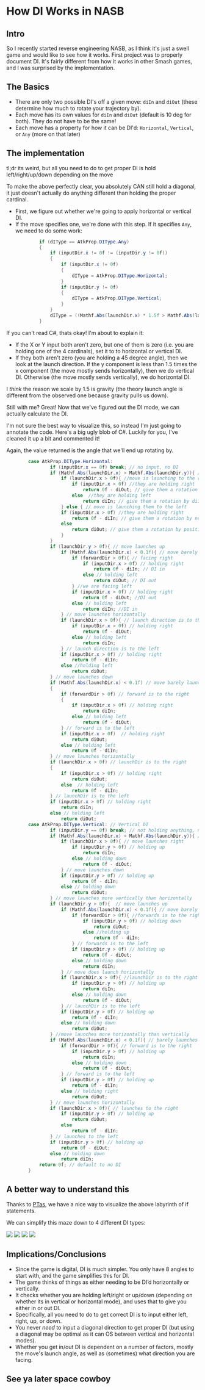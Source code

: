 # How DI Works in NASB

## Intro

So I recently started reverse engineering NASB, as I think it's just a swell game and would like to see how it works.
First project was to properly document DI. It's fairly different from how it works in other Smash games, and I was surprised by the implementation.

## The Basics

* There are only two possible DI's off a given move: `diIn` and `diOut` (these determine how much to rotate your trajectory by). 
* Each move has its own values for `diIn` and `diOut` (default is 10 deg for both). They do not have to be the same!
* Each move has a property for how it can be DI'd: `Horizontal`, `Vertical`, or `Any` (more on that later)

## The implementation

tl;dr its weird, but all you need to do to get proper DI is hold left/right/up/down depending on the move

To make the above perfectly clear, you absolutely CAN still hold a diagonal, it just doesn't actually do anything different than holding the proper cardinal.


* First, we figure out whether we're going to apply horizontal or vertical DI.
* If the move specifies one, we're done with this step. If it specifies `Any`, we need to do some work:

```C#
			if (dIType == AtkProp.DIType.Any)
			{
				if (inputDir.x != 0f != (inputDir.y != 0f))
				{
					if (inputDir.x != 0f)
					{
						dIType = AtkProp.DIType.Horizontal;
					}
					if (inputDir.y != 0f)
					{
						dIType = AtkProp.DIType.Vertical;
					}
				}
				dIType = ((Mathf.Abs(launchDir.x) * 1.5f > Mathf.Abs(launchDir.y)) ? AtkProp.DIType.Vertical : AtkProp.DIType.Horizontal);
			}
```

If you can't read C#, thats okay! I'm about to explain it:

* If the X or Y input both aren't zero, but one of them is zero (i.e. you are holding one of the 4 cardinals), set it to to horizontal or vertical DI.
* If they both aren't zero (you are holding a 45 degree angle), then we look at the launch direction. If the y component is less than 1.5 times the x component (the move mostly sends horizontally), then we do vertical DI. Otherwise (the move mostly sends vertically), we do horizontal DI. 

I *think* the reason we scale by 1.5 is gravity (the theory launch angle is different from the observed one because gravity pulls us down).


Still with me? Great! Now that we've figured out the DI mode, we can actually calculate the DI. 

I'm not sure the best way to visualize this, so instead I'm just going to annotate the code.
Here's a big ugly blob of C#. Luckily for you, I've cleaned it up a bit and commented it!

Again, the value returned is the angle that we'll end up rotating by.

```C#
		case AtkProp.DIType.Horizontal:
				if (inputDir.x == 0f) break; // no input, no DI
				if (Mathf.Abs(launchDir.x) > Mathf.Abs(launchDir.y)){ //launchDir is more horizontal than vertical
					if (launchDir.x > 0f){ //move is launching to the right
						if (inputDir.x > 0f) //they are holding right
							return 0f - diOut; // give them a rotation by negative diOut
						else  //they are holding left
							return diIn; // give them a rotation by diIn
					} else { // move is launching them to the left
					if (inputDir.x > 0f) //they are holding right
						return 0f - diIn; // give them a rotation by negative diIn
					else
						return diOut; // give them a rotation by positive diOut
					}	
				}
				if (launchDir.y > 0f){ // move launches up
					if (Mathf.Abs(launchDir.x) < 0.1f){ // move barely launches horizontally, it is mostly vertical
						if (forwardDir > 0f){ // facing right
							if (inputDir.x > 0f) // holding right
								return 0f - diIn; // DI in
							else // holding left
								return diOut; // DI out
						} //we are facing left
						if (inputDir.x > 0f) // holding right
							return 0f - diOut; //DI out
						else // holding left
							return diIn; //DI in
					} // move launches horizontally 
					if (launchDir.x > 0f){ // launch direction is to the right 
						if (inputDir.x > 0f) // holding right
							return 0f - diOut;
						else // holding left
							return diIn;
					} // launch direction is to the left
					if (inputDir.x > 0f) // holding right
						return 0f - diIn;
					else //holding left
						return diOut;
				} // move launches down
				if (Mathf.Abs(launchDir.x) < 0.1f) // move barely launches horizontally, it is mostly vertical
				{
					if (forwardDir > 0f) // forward is to the right
					{
						if (inputDir.x > 0f) // holding right
							return diIn;
						else // holding left
							return 0f - diOut;
					} // forward is to the left
					if (inputDir.x > 0f)  // holding right
						return diOut;
					else // holding left
						return 0f - diIn;
				} // move launches horizontally
				if (launchDir.x > 0f) // launchDir is to the right 
				{
					if (inputDir.x > 0f) // holding right
						return diOut;
					else  // holding left
						return 0f - diIn;
				} // launchDir is to the left
				if (inputDir.x > 0f) // holding right
					return diIn;
				else // holding left
					return diOut;
		case AtkProp.DIType.Vertical: // Vertical DI
				if (inputDir.y == 0f) break; // not holding anything, no DI
				if (Mathf.Abs(launchDir.x) > Mathf.Abs(launchDir.y)){ // move launches more horizontally than vertically
					if (launchDir.x > 0f){ // move launches right
						if (inputDir.y > 0f) // holding up
							return diIn;
						else // holding down
							return 0f - diOut;
					} // move launches down
					if (inputDir.y > 0f) // holding up
						return 0f - diIn;
					else // holding down
						return diOut;
				} // move launches more vertically than horizontally
				if (launchDir.y > 0f){  // move launches up
					if (Mathf.Abs(launchDir.x) < 0.1f){ // move barely launches horizontally
						if (forwardDir > 0f){ //forwards is to the right
							if (inputDir.y > 0f) // holding down
								return diOut;
							else //holding up
								return 0f - diIn;
						} // forwards is to the left
						if (inputDir.y > 0f) // holding up
							return 0f - diOut;
						else // holding down
							return diIn;
					} // move does launch horizontally
					if (launchDir.x > 0f){ //launchDir is to the right
						if (inputDir.y > 0f) // holding up
							return diIn;
						else // holding down
							return 0f - diOut;
					} // launchDir is to the left
					if (inputDir.y > 0f) // holding up
						return 0f - diIn;
					else // holding down
						return diOut;
				} //move launches more horizontally than vertically
				if (Mathf.Abs(launchDir.x) < 0.1f){ // barely launches horizontally
					if (forwardDir > 0f){ // forward is to the right
						if (inputDir.y > 0f) // holding up
							return diIn;
						else // holding down
							return 0f - diOut;
					} // forward is to the left
					if (inputDir.y > 0f) // holding up
						return 0f - diIn;
					else // holding right
						return diOut;
				} // move launches horizontally
				if (launchDir.x > 0f){ // launches to the right
					if (inputDir.y > 0f) // holding up
						return diOut;
					else
						return 0f - diIn;
				} // launches to the left
				if (inputDir.y > 0f) // holding up
					return 0f - diOut;
				else // holding down
					return diIn;
			return 0f; // default to no DI
		}
```

## A better way to understand this

Thanks to [PTas](https://twitter.com/PracticalTAS), we have a nice way to visualize the above labyrinth of if statements. 

We can simplify this maze down to 4 different DI types:

![](https://pbs.twimg.com/media/FBYrcqJWEAIF1yi?format=png&name=small)
![](https://pbs.twimg.com/media/FBYrdKRWEAAsVFG?format=png&name=small)
![](https://pbs.twimg.com/media/FBYrdynXMAYJvPK?format=png&name=small)
![](https://pbs.twimg.com/media/FBYreUqXoAA1Nwf?format=png&name=small)


## Implications/Conclusions

* Since the game is digital, DI is much simpler. You only have 8 angles to start with, and the game simplifies this for DI.
* The game thinks of things as either needing to be DI’d horizontally or vertically.
* It checks whether you are holding left/right or up/down (depending on whether its in vertical or horizontal mode), and uses that to give you either in or out DI.
* Specifically, all you need to do to get correct DI is to input either left, right, up, or down.
* You never *need* to input a diagonal direction to get proper DI (but using a diagonal may be optimal as it can OS between vertical and horizontal modes).
* Whether you get in/out DI is dependent on a number of factors, mostly the move's launch angle, as well as (sometimes) what direction you are facing. 



## See ya later space cowboy